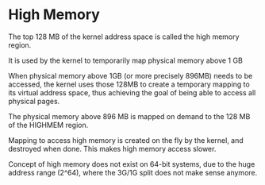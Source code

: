 High Memory
============

The top 128 MB of the kernel address space is called the high memory region. 

It is used by the kernel to temporarily map physical memory above 1 GB

When physical memory above 1GB (or more precisely 896MB) needs to be accessed, the kernel uses those 128MB to create a temporary mapping to its virtual address space, thus achieving the goal of being able to access all physical pages.

The physical memory above 896 MB is mapped on demand to the 128 MB of the HIGHMEM region.

Mapping to access high memory is created on the fly by the kernel, and destroyed when done. This makes high memory access slower. 

Concept of high memory does not exist on 64-bit systems, due to the huge address range (2^64), where the 3G/1G split does not make sense anymore.
